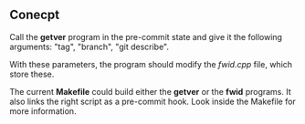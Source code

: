 Conecpt
-------

Call the **getver** program in the pre-commit state and give it the following arguments: "tag", "branch", "git describe".

With these parameters, the program should modify the *fwid.cpp* file, which store these. 

The current **Makefile** could build either the **getver** or the **fwid** programs. It also links the right script as a pre-commit hook. Look inside the Makefile for more information.


